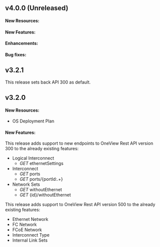 ## v4.0.0 (Unreleased)

#### New Resources:

#### New Features:

#### Enhancements:

#### Bug fixes:

## v3.2.1
This release sets back API 300 as default.

## v3.2.0

#### New Resources:
  - OS Deployment Plan
  
#### New Features:
This release adds support to new endpoints to OneView Rest API version 300 to the already existing features:
  - Logical Interconnect
    - _GET_ ethernetSettings
  - Interconnect
    - _GET_ ports
    - _GET_ ports/{portId:.+}
  - Network Sets
    - _GET_ withoutEthernet
    - _GET_ {id}/withoutEthernet

This release adds support to OneView Rest API version 500 to the already existing features:
  - Ethernet Network
  - FC Network
  - FCoE Network
  - Interconnect Type
  - Internal Link Sets
  
